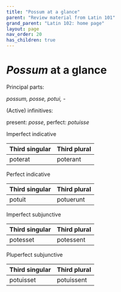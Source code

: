 ```yaml
---
title: "Possum at a glance"
parent: "Review material from Latin 101"
grand_parent: "Latin 102: home page"
layout: page
nav_order: 20
has_children: true
---
```


# *Possum* at a glance

Principal parts:

*possum, posse, potui, -*

(Active) infinitives:

present: *posse*, perfect: *potuisse*



Imperfect indicative

| Third singular | Third plural |
| --- | --- |
| poterat | poterant |

Perfect indicative

| Third singular | Third plural |
| --- | --- |
| potuit | potuerunt |


Imperfect subjunctive

| Third singular | Third plural |
| --- | --- |
| potesset | potessent |


Pluperfect subjunctive

| Third singular | Third plural |
| --- | --- |
| potuisset | potuissent |